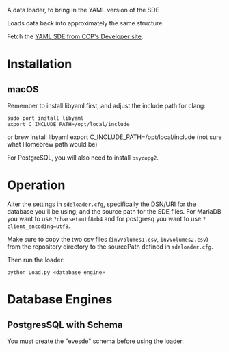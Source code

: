 A data loader, to bring in the YAML version of the SDE

Loads data back into approximately the same structure.

Fetch the [YAML SDE from CCP's Developer site](https://developers.eveonline.com/resource/resources).

# Installation

## macOS

Remember to install libyaml first, and adjust the include path for clang:

    sudo port install libyaml
    export C_INCLUDE_PATH=/opt/local/include

or
    brew install libyaml
    export C_INCLUDE_PATH=/opt/local/include (not sure what Homebrew path would be)

For PostgreSQL, you will also need to install `psycopg2`.

# Operation

Alter the settings in ```sdeloader.cfg```, specifically the DSN/URI for the database you'll be using, and the source path for the SDE files. For MariaDB you want to use ```?charset=utf8mb4``` and for postgresq you want to use ```?client_encoding=utf8```.

Make sure to copy the two csv files (```invVolumes1.csv```, ```invVolumes2.csv```) from the repository directory to the sourcePath defined in ```sdeloader.cfg```.



Then run the loader:

    python Load.py «database engine»

# Database Engines

## PostgresSQL with Schema

You must create the "evesde" schema before using the loader.
